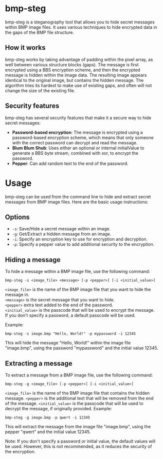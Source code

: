 # bmp-steg
bmp-steg is a steganography tool that allows you to hide secret messages within BMP image files. It uses various techniques to hide encrypted data in the gaps of the BMP file structure.

## How it works
bmp-steg works by taking advantage of padding within the pixel array, as well between various structure blocks (gaps). The message is first encrypted using a BBS encryption scheme, and then the encrypted message is hidden within the image data. The resulting image appears identical to the original image, but contains the hidden message. The algorithm tries its hardest to make use of existing gaps, and often will not change the size of the existing file.

## Security features
bmp-steg has several security features that make it a secure way to hide secret messages:

* **Password-based encryption**: The message is encrypted using a password-based encryption scheme, which means that only someone with the correct password can decrypt and read the message.
* **Blum Blum Shub**: Uses either an optional or internal initialValue to generate a BBS byte stream, combined with xor, to encrypt the password.
* **Pepper**: Can add random text to the end of the password.

# Usage
bmp-steg can be used from the command line to hide and extract secret messages from BMP image files. Here are the basic usage instructions:

## Options
* `-s`: Save/Hide a secret message within an image.
* `-g`: Get/Extract a hidden message from an image.
* `-i`: Specify an encryption key to use for encryption and decryption.
* `-p`: Specify a pepper value to add additional security to the encryption.

## Hiding a message
To hide a message within a BMP image file, use the following command:


```
bmp-steg -s <image_file> <message> [-p <pepper>] [-i <initial_value>]
```
`<image_file>` is the name of the BMP image file that you want to hide the message in.\
`<message>` is the secret message that you want to hide.\
`<pepper>` extra text added to the end of the password.\
`<initial_value>` is the passcode that will be used to encrypt the message. If you don't specify a password, a default passcode will be used.

Example:

```
bmp-steg -s image.bmp "Hello, World!" -p mypassword -i 12345
```
This will hide the message "Hello, World!" within the image file "image.bmp", using the password "mypassword" and the initial value 12345.

## Extracting a message
To extract a message from a BMP image file, use the following command:

```
bmp-steg -g <image_file> [-p <pepper>] [-i <initial_value>]
```
`<image_file>` is the name of the BMP image file that contains the hidden message.
`<pepper>` is the additional text that will be removed from the end of the message.
`<initial_value>` is the passcode that will be used to decrypt the message, if originally provided.
Example:

```
bmp-steg -g image.bmp -p qwert -i 12345
```
This will extract the message from the image file "image.bmp", using the pepper "qwert" and the initial value 12345.

Note: If you don't specify a password or initial value, the default values will be used. However, this is not recommended, as it reduces the security of the encryption.